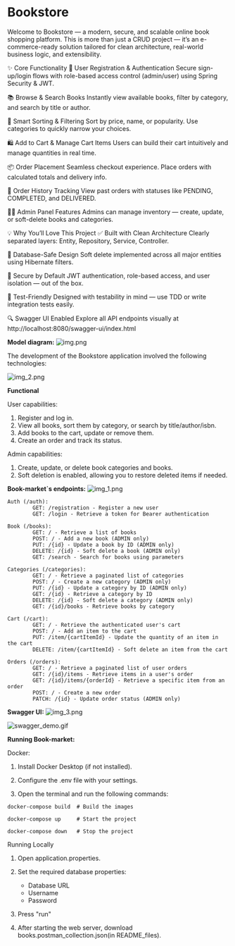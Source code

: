 # Bookstore

Welcome to Bookstore — a modern, secure, and scalable online book shopping platform. This is more than just a CRUD project — it’s an e-commerce-ready solution tailored for clean architecture, real-world business logic, and extensibility.

✨ Core Functionality
🛒 User Registration & Authentication
Secure sign-up/login flows with role-based access control (admin/user) using Spring Security & JWT.

📚 Browse & Search Books
Instantly view available books, filter by category, and search by title or author.

🧠 Smart Sorting & Filtering
Sort by price, name, or popularity. Use categories to quickly narrow your choices.

🛍️ Add to Cart & Manage Cart Items
Users can build their cart intuitively and manage quantities in real time.

📦 Order Placement
Seamless checkout experience. Place orders with calculated totals and delivery info.

📜 Order History Tracking
View past orders with statuses like PENDING, COMPLETED, and DELIVERED.

🧑‍💼 Admin Panel Features
Admins can manage inventory — create, update, or soft-delete books and categories.

💡 Why You’ll Love This Project
✅ Built with Clean Architecture
Clearly separated layers: Entity, Repository, Service, Controller.

💾 Database-Safe Design
Soft delete implemented across all major entities using Hibernate filters.

🔐 Secure by Default
JWT authentication, role-based access, and user isolation — out of the box.

🧪 Test-Friendly
Designed with testability in mind — use TDD or write integration tests easily.

🔍 Swagger UI Enabled
Explore all API endpoints visually at
http://localhost:8080/swagger-ui/index.html

**Model diagram:**
![img.png](README_files/img.png)


The development of the Bookstore application involved the following technologies:

![img_2.png](README_files/img_2.png)

**Functional**

User capabilities:
1. Register and log in.
2. View all books, sort them by category, or search by title/author/isbn.
3. Add books to the cart, update or remove them.
4. Create an order and track its status.

Admin capabilities:
1. Create, update, or delete book categories and books.
2. Soft deletion is enabled, allowing you to restore deleted items if needed.

**Book-market`s endpoints:**
![img_1.png](README_files/img_1.png)

	Auth (/auth):
            GET: /registration - Register a new user
            GET: /login - Retrieve a token for Bearer authentication

	Book (/books):
            GET: / - Retrieve a list of books
            POST: / - Add a new book (ADMIN only)
            PUT: /{id} - Update a book by ID (ADMIN only)
            DELETE: /{id} - Soft delete a book (ADMIN only)
            GET: /search - Search for books using parameters

	Categories (/categories):
            GET: / - Retrieve a paginated list of categories
            POST: / - Create a new category (ADMIN only)
            PUT: /{id} - Update a category by ID (ADMIN only)
            GET: /{id} - Retrieve a category by ID
            DELETE: /{id} - Soft delete a category (ADMIN only)
            GET: /{id}/books - Retrieve books by category

	Cart (/cart):
            GET: / - Retrieve the authenticated user's cart
            POST: / - Add an item to the cart
            PUT: /item/{cartItemId} - Update the quantity of an item in the cart
            DELETE: /item/{cartItemId} - Soft delete an item from the cart

	Orders (/orders):
            GET: / - Retrieve a paginated list of user orders
            GET: /{id}/items - Retrieve items in a user's order
            GET: /{id}/items/{orderId} - Retrieve a specific item from an order
            POST: / - Create a new order
            PATCH: /{id} - Update order status (ADMIN only)

**Swagger UI:**
![img_3.png](README_files/img_3.png)

![swagger_demo.gif](README_files/swagger_demo.gif)

**Running Book-market:**

Docker:
1. Install Docker Desktop (if not installed).

2. Configure the .env file with your settings.

3. Open the terminal and run the following commands:

`docker-compose build  # Build the images `

`docker-compose up     # Start the project`

`docker-compose down   # Stop the project`

Running Locally
1. Open application.properties.

2. Set the required database properties:
    * Database URL
    * Username
    * Password

3. Press "run"
4. After starting the web server, download books.postman_collection.json(in README_files).